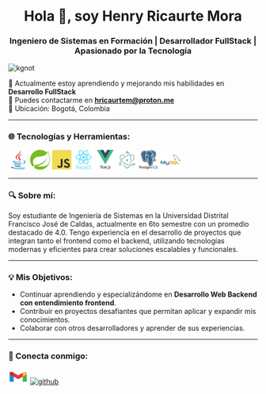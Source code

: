 <h1 align="center">Hola 👋, soy Henry Ricaurte Mora</h1>
<h3 align="center">Ingeniero de Sistemas en Formación | Desarrollador FullStack | Apasionado por la Tecnología</h3>

<p align="left"> <img src="https://komarev.com/ghpvc/?username=kgnot&label=Profile%20views&color=0e75b6&style=flat" alt="kgnot" /> </p>

🌱 Actualmente estoy aprendiendo y mejorando mis habilidades en **Desarrollo FullStack**  
💌 Puedes contactarme en **hricaurtem@proton.me**  
🏡 Ubicación: Bogotá, Colombia  

---

<h3 align="left">🌐 Tecnologías y Herramientas:</h3>
<p align="left">
  <img src="https://raw.githubusercontent.com/devicons/devicon/master/icons/java/java-original.svg" alt="java" width="40" height="40"/>
  <img src="https://raw.githubusercontent.com/devicons/devicon/master/icons/spring/spring-original.svg" alt="spring-boot" width="40" height="40"/>
  <img src="https://raw.githubusercontent.com/devicons/devicon/master/icons/javascript/javascript-original.svg" alt="javascript" width="40" height="40"/>
  <img src="https://raw.githubusercontent.com/devicons/devicon/master/icons/react/react-original-wordmark.svg" alt="react" width="40" height="40"/>
  <img src="https://raw.githubusercontent.com/devicons/devicon/master/icons/vuejs/vuejs-original-wordmark.svg" alt="vuejs" width="40" height="40"/>
  <img src="https://raw.githubusercontent.com/devicons/devicon/master/icons/electron/electron-original.svg" alt="electron" width="40" height="40"/>
  <img src="https://raw.githubusercontent.com/devicons/devicon/master/icons/postgresql/postgresql-original-wordmark.svg" alt="postgresql" width="40" height="40"/>
  <img src="https://raw.githubusercontent.com/devicons/devicon/master/icons/mysql/mysql-original-wordmark.svg" alt="mysql" width="40" height="40"/>
</p>

---

<h3 align="left">🔍 Sobre mí:</h3>

Soy estudiante de Ingeniería de Sistemas en la Universidad Distrital Francisco José de Caldas, actualmente en 6to semestre con un promedio destacado de 4.0. Tengo experiencia en el desarrollo de proyectos que integran tanto el frontend como el backend, utilizando tecnologías modernas y eficientes para crear soluciones escalables y funcionales.

---

<h3 align="left">💡 Mis Objetivos:</h3>

- Continuar aprendiendo y especializándome en **Desarrollo Web Backend con entendimiento frontend**.
- Contribuir en proyectos desafiantes que permitan aplicar y expandir mis conocimientos.
- Colaborar con otros desarrolladores y aprender de sus experiencias.

---





<h3 align="left">🔗 Conecta conmigo:</h3>
<p align="left">
<a href="mailto:hricaurtem@proton.me" target="_blank"><img src="https://raw.githubusercontent.com/rahuldkjain/github-profile-readme-generator/master/src/images/icons/Social/gmail.svg" alt="email" height="30" width="40" /></a>
<a href="https://github.com/Kgnot" target="_blank"><img src="https://raw.githubusercontent.com/rahuldkjain/github-profile-readme-generator/master/src/images/icons/Social/github.svg" alt="github" height="30" width="40" /></a>
</p>
